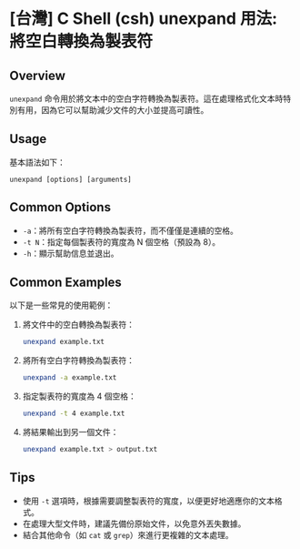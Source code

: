 # [台灣] C Shell (csh) unexpand 用法: 將空白轉換為製表符

## Overview
`unexpand` 命令用於將文本中的空白字符轉換為製表符。這在處理格式化文本時特別有用，因為它可以幫助減少文件的大小並提高可讀性。

## Usage
基本語法如下：
```
unexpand [options] [arguments]
```

## Common Options
- `-a`：將所有空白字符轉換為製表符，而不僅僅是連續的空格。
- `-t N`：指定每個製表符的寬度為 N 個空格（預設為 8）。
- `-h`：顯示幫助信息並退出。

## Common Examples
以下是一些常見的使用範例：

1. 將文件中的空白轉換為製表符：
   ```bash
   unexpand example.txt
   ```

2. 將所有空白字符轉換為製表符：
   ```bash
   unexpand -a example.txt
   ```

3. 指定製表符的寬度為 4 個空格：
   ```bash
   unexpand -t 4 example.txt
   ```

4. 將結果輸出到另一個文件：
   ```bash
   unexpand example.txt > output.txt
   ```

## Tips
- 使用 `-t` 選項時，根據需要調整製表符的寬度，以便更好地適應你的文本格式。
- 在處理大型文件時，建議先備份原始文件，以免意外丟失數據。
- 結合其他命令（如 `cat` 或 `grep`）來進行更複雜的文本處理。